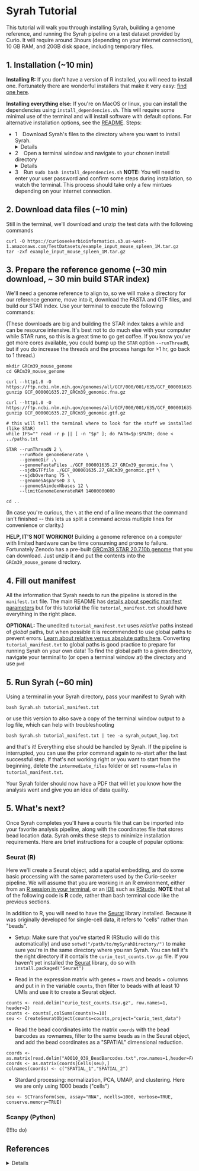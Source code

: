 # Syrah Tutorial

This tutorial will walk you through installing Syrah, building a genome reference, and running the Syrah pipeline on a test dataset provided by Curio. It will require around 3hours (depending on your internet connection), 10 GB RAM, and 20GB disk space, including temporary files.

## 1. Installation (~10 min)

**Installing R:** If you don't have a version of R installed, you will need to install one. Fortunately there are wonderful installers that make it very easy: [find one here](https://www.r-project.org/).

**Installing everything else:** If you're on MacOS or linux, you can install the dependencies using `install_dependencies.sh`. This will require some minimal use of the terminal and will install software with default options. For alternative installation options, see the [README](https://github.com/0x644BE25/Syrah/blob/main/readme.md). Steps:

- 1 &ensp; Download Syrah's files to the directory where you want to install Syrah. <details>You can download a zip file of Syrah from [here](https://github.com/0x644BE25/Syrah/archive/master.zip), unzip it, and move the files from the unzipped `Syrah-main` folder (NOT the entire `Syrah-main` folder) to your install directory.</details>
- 2 &ensp; Open a terminal window and navigate to your chosen install directory <details>**MacOS:** `Applications > Utilities > Terminal.app` and navigate to the folder where you want to install software, OR right-click on the folder where you want to install software and choose `New Terminal at Folder` </details>
- 3 &ensp; Run `sudo bash install_dependencies.sh` **NOTE:** You will need to enter your user password and confirm some steps during installation, so watch the terminal. This process should take only a few mintues depending on your internet connection.

## 2. Download data files (~10 min)

Still in the terminal, we'll download and unzip the test data with the following commands
```
curl -O https://curioseekerbioinformatics.s3.us-west-1.amazonaws.com/TestDatasets/example_input_mouse_spleen_1M.tar.gz
tar -zxf example_input_mouse_spleen_1M.tar.gz
```

## 3. Prepare the reference genome (~30 min download, ~ 30 min build STAR index)
We'll need a genome reference to align to, so we will make a directory for our reference genome, move into it, download the FASTA and GTF files, and build our STAR index. Use your terminal to execute the following commands: 

(These downloads are big and building the STAR index takes a while and can be resource intensive. It's best not to do much else with your computer while STAR runs, so this is a great time to go get coffee. If you know you've got more cores available, you could bump up the `STAR` option `--runThreadN`, but if you do increase the threads and the process hangs for >1 hr, go back to 1 thread.)

```
mkdir GRCm39_mouse_genome
cd GRCm39_mouse_genome

curl --http1.0 -O https://ftp.ncbi.nlm.nih.gov/genomes/all/GCF/000/001/635/GCF_000001635.27_GRCm39/GCF_000001635.27_GRCm39_genomic.fna.gz
gunzip GCF_000001635.27_GRCm39_genomic.fna.gz

curl --http1.0 -O https://ftp.ncbi.nlm.nih.gov/genomes/all/GCF/000/001/635/GCF_000001635.27_GRCm39/GCF_000001635.27_GRCm39_genomic.gtf.gz
gunzip GCF_000001635.27_GRCm39_genomic.gtf.gz

# this will tell the terminal where to look for the stuff we installed (like STAR)
while IFS="" read -r p || [ -n "$p" ]; do PATH=$p:$PATH; done < ../paths.txt

STAR --runThreadN 2 \
     --runMode genomeGenerate \
     --genomeDir .\
     --genomeFastaFiles ./GCF_000001635.27_GRCm39_genomic.fna \
     --sjdbGTFfile ./GCF_000001635.27_GRCm39_genomic.gtf \
     --sjdbOverhang 75 \
     --genomeSAsparseD 3 \
     --genomeSAindexNbases 12 \
     --limitGenomeGenerateRAM 14000000000
     
cd ..
```
(In case you're curious, the `\` at the end of a line means that the command isn't finished -- this lets us split a command across multiple lines for convenience or clarity.)

**HELP, IT'S NOT WORKING!** Building a genome reference on a computer with limited hardware can be time consuming and prone to failure. Fortunately Zenodo has a pre-built [GRCm39 STAR 20.7.10b genome](https://zenodo.org/records/10655615) that you can download. Just unzip it and put the contents into the `GRCm39_mouse_genome` directory.

## 4. Fill out manifest

All the information that Syrah needs to run the pipeline is stored in the `manifest.txt` file. The main README has [details about specific manifest parameters](https://github.com/0x644BE25/Syrah/blob/main/readme.md#manifest-parameters) but for this tutorial the file `tutorial_manifest.txt` should have everything in the right place. 

**OPTIONAL:** The unedited `tutorial_manifest.txt` uses _relative_ paths instead of _global_ paths, but when possible it is recommended to use global paths to prevent errors. [Learn about relative versus absolute paths here](https://www.linuxbash.sh/post/understanding-absolute-and-relative-paths). Converting `tutorial_manifest.txt` to global paths is good practice to prepare for running Syrah on your own data! To find the global path to a given directory, navigate your terminal to (or open a terminal window at) the directory and use `pwd` 

## 5. Run Syrah (~60 min)

Using a terminal in your Syrah directory, pass your manifest to Syrah with

```
bash Syrah.sh tutorial_manifest.txt
```
or use this version to also save a copy of the terminal window output to a log file, which can help with troubleshooting
```
bash Syrah.sh tutorial_manifest.txt | tee -a syrah_output_log.txt
```
and that's it! Everything else should be handled by Syrah. If the pipeline is interrupted, you can use the prior command again to re-start after the last successful step. If that's not working right or you want to start from the beginning, delete the `intermediate_files` folder or set `resume=false` in `tutorial_manifest.txt`.

 Your Syrah folder should now have a PDF that will let you know how the analysis went and give you an idea of data quality.

## 5. What's next?

Once Syrah completes you'll have a counts file that can be imported into your favorite analysis pipeline, along with the coordinates file that stores bead location data. Syrah omits these steps to minimize installation requirements. Here are brief instructions for a couple of popular options:

### Seurat (R)

Here we'll create a Seurat object, add a spatial embedding, and do some basic processing with the same parameters used by the Curio-seeker pipeline. We will assume that you are working in an R environment, either from an [R session in your terminal](http://countbio.com/web_pages/left_object/R_for_biology/R_fundamentals/R_sessions.html), or an [IDE](https://www.codecademy.com/article/what-is-an-ide) such as [RStudio](https://posit.co/download/rstudio-desktop/). **NOTE** that all of the following code is **R** code, rather than bash terminal code like the previous sections.

In addition to R, you will need to have the [Seurat](https://satijalab.org/seurat/) library installed. Because it was originally developed for single-cell data, it refers to "cells" rather than "beads".


 - Setup: Make sure that you've started R (RStudio will do this automatically) and use `setwd("/path/to/mySyrahDirectory/")` to make sure you're in the same directory where you ran Syrah. You can tell it's the right directory if it contails the `curio_test_counts.tsv.gz` file. If you haven't yet installed the [Seurat](https://satijalab.org/seurat/) library, do so with `install.packaged("Seurat")`

 - Read in the expression matrix with genes = rows and beads = columns and put in in the variable `counts`, then filter to beads with at least 10 UMIs and use it to create a Seurat object.
```
counts <- read.delim("curio_test_counts.tsv.gz", row.names=1, header=2)
counts <- counts[,colSums(counts)>=10]
seu <- CreateSeuratObject(counts=counts,project="curio_test_data")
```
 - Read the bead coordinates into the matrix `coords` with the bead barcodes as rownames, filter to the same beads as in the Seurat object, and add the bead coordinates as a "SPATIAL" dimensional reduction.
```
coords <- as.matrix(read.delim("A0010_039_BeadBarcodes.txt",row.names=1,header=FALSE))
coords <- as.matrix(coords[Cells(seu),]
colnames(coords) <- c("SPATIAL_1","SPATIAL_2")
``` 
 - Stardard processing: normalization, PCA, UMAP, and clustering. Here we are only using 1000 beads ("cells")
```
seu <- SCTransform(seu, assay="RNA", ncells=1000, verbose=TRUE, conserve.memory=TRUE)
```

### Scanpy (Python)

(!!!to do)

## References 
<details>
* https://zenodo.org/records/10655615
* all main README references
  </details>
